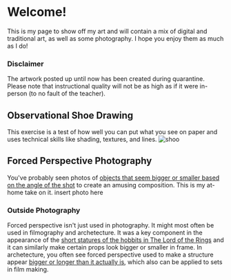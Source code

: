 # Welcome!
This is my page to show off my art and will contain a mix of digital and traditional art, as well as some photography. I hope you enjoy them as much as I do!
### Disclaimer
The artwork posted up until now has been created during quarantine. Please note that instructional quality will not be as high as if it were in-person (to no fault of the teacher).

## Observational Shoe Drawing
This exercise is a test of how well you can put what you see on paper and uses technical skills like shading, textures, and lines.
![shoo](https://photos.app.goo.gl/DbnazUh41FYbfJRU8)

## Forced Perspective Photography
You've probably seen photos of [objects that seem bigger or smaller based on the angle of the shot](http://www.instantshift.com/2010/08/24/88-brilliant-examples-of-forced-perspective-photography/) to create an amusing composition. This is my at-home take on it.
insert photo here

### Outside Photography
Forced perspective isn't just used in photography. It might most often be used in filmography and archetecture. It was a key component in the appearance of the [short statures of the hobbits in The Lord of the Rings](https://youtu.be/QWMFpxkGO_s) and it can similarly make certain props look bigger or smaller in frame. In archetecture, you often see forced perspective used to make a structure appear [bigger or longer than it actually is](https://medium.com/archilyse/1-how-architecture-photography-can-trick-our-perception-e3391ae1063), which also can be applied to sets in film making.
